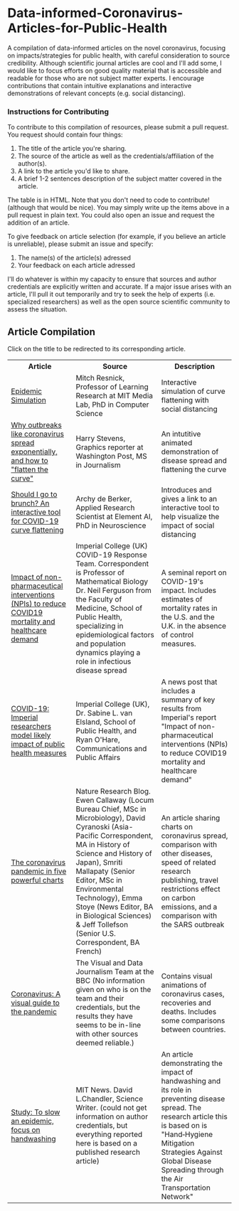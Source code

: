# Data-informed-Coronavirus-Articles-for-Public-Health
A compilation of data-informed articles on the novel coronavirus, focusing on impacts/strategies for public health, with careful consideration to source credibility. Although scientific journal articles are cool and I'll add some, I would like to focus efforts on good quality material that is accessible and readable for those who are not subject matter experts. I encourage contributions that contain intuitive explanations and interactive demonstrations of relevant concepts (e.g. social distancing).

### Instructions for Contributing
  To contribute to this compilation of resources, please submit a pull request. 
  You request should contain four things:
  1) The title of the article you're sharing.
  2) The source of the article as well as the credentials/affiliation of the author(s).
  3) A link to the article you'd like to share.
  4) A brief 1-2 sentences description of the subject matter covered in the article.
  
  The table is in HTML. Note that you don't need to code to contribute! (although that would be nice).
  You may simply write up the items above in a pull request in plain text. You could also open an issue and request 
  the addition of an article.
  
  To give feedback on article selection (for example, if you believe an article is unreliable), please submit an issue and specify:
  1) The name(s) of the article(s) adressed
  2) Your feedback on each article adressed
  
  I'll do whatever is within my capacity to ensure that sources and author credentials are explicitly written and accurate.
  If a major issue arises with an article, I'll pull it out temporarily and try to seek the help of experts (i.e. specialized researchers) as well as the open source scientific community to assess the situation. 
  
## Article Compilation

Click on the title to be redirected to its corresponding article.

<table class="tg">
  <tr>
    <th class="tg-yw4l"><b>Article</b></th>
    <th class="tg-yw4l"><b>Source</b></th>
    <th class="tg-yw4l"><b>Description</b></th>
  </tr>
  <tr>
    <td class="tg-yw4l">
      <a href="https://scratch.mit.edu/projects/376656449/?fbclid=IwAR3XUF_iUswPuIydgZB9AUVfLElFHxgPIxsDwQOmD3vjI3FoMBXjuPupYDE<">
        <div style="height:100%;width:100%">
          Epidemic Simulation
        </div>
      </a>
    </td>
    <td class="tg-yw4l">Mitch Resnick, Professor of Learning Research at MIT Media Lab, PhD in Computer Science</td>
    <td class="tg-yw4l">Interactive simulation of curve flattening with social distancing</td>
  </tr>
  <tr>
    <td class="tg-yw4l">
      <a href="https://www.washingtonpost.com/graphics/2020/world/corona-simulator/?fbclid=IwAR1TUSfRZlzZzDTImeptdU7LKcSNPsz3_rVfBjuYWbxiRneDdO1oOhsKj7Q">
        <div style="height:100%;width:100%">
          Why outbreaks like coronavirus spread exponentially, and how to "flatten the curve"
        </div>
      </a>
    </td>
    <td class="tg-yw4l">Harry Stevens, Graphics reporter at Washington Post, MS in Journalism</td>
    <td class="tg-yw4l">An intutitive animated demonstration of disease spread and flattening the curve</td>
    </td>
  </tr>
  <tr>
    <td class="tg-yw4l">
      <a href="https://towardsdatascience.com/should-i-go-to-brunch-an-interactive-tool-for-covid-19-curve-flattening-6ab6a914af0">
        <div style="height:100%;width:100%">
          Should I go to brunch? An interactive tool for COVID-19 curve flattening
        </div>
      </a>
    </td>
    <td class="tg-yw4l">Archy de Berker, Applied Research Scientist at Element AI, PhD in Neuroscience </td>
    <td class="tg-yw4l">Introduces and gives a link to an interactive tool to help visualize the impact of social distancing</td>
    </td>
  </tr>
  <tr>
    <td class="tg-yw4l">
      <a href="https://www.imperial.ac.uk/media/imperial-college/medicine/sph/ide/gida-fellowships/Imperial-College-COVID19-NPI-modelling-16-03-2020.pdf">
        <div style="height:100%;width:100%">
          Impact of non-pharmaceutical interventions (NPIs) to reduce COVID19 mortality and healthcare demand
        </div>
      </a>
    </td>
    <td class="tg-yw4l"> Imperial College (UK) COVID-19 Response Team. Correspondent is Professor of Mathematical Biology Dr. Neil Ferguson from the Faculty of Medicine, School of Public Health, specializing in epidemiological factors and population dynamics playing a role in infectious disease spread </td>
    <td class="tg-yw4l">A seminal report on COVID-19's impact. Includes estimates of mortality rates in the U.S. and the U.K. in the absence of control measures. </td>
    </td>
  </tr>
   <tr>
    <td class="tg-yw4l">
      <a href="https://www.imperial.ac.uk/news/196234/covid19-imperial-researchers-model-likely-impact/">
        <div style="height:100%;width:100%">
          COVID-19: Imperial researchers model likely impact of public health measures
        </div>
      </a>
    </td>
    <td class="tg-yw4l"> Imperial College (UK), Dr. Sabine L. van Elsland, School of Public Health, and Ryan O'Hare,
Communications and Public Affairs </td>
    <td class="tg-yw4l">A news post that includes a summary of key results from Imperial's report "Impact of non-pharmaceutical interventions (NPIs) to reduce COVID19 mortality and healthcare demand"</td>
    </td>
  </tr>
  </tr>
   <tr>
    <td class="tg-yw4l">
      <a href="https://www.nature.com/articles/d41586-020-00758-2">
        <div style="height:100%;width:100%">
          The coronavirus pandemic in five powerful charts
        </div>
      </a>
    </td>
    <td class="tg-yw4l">Nature Research Blog. Ewen Callaway (Locum Bureau Chief, MSc in Microbiology), David Cyranoski (Asia-Pacific Correspondent, MA in History of Science and History of Japan), Smriti Mallapaty (Senior Editor, MSc in Environmental Technology), Emma Stoye (News Editor, BA in Biological Sciences) & Jeff Tollefson (Senior U.S. Correspondent, BA French) </td>
    <td class="tg-yw4l">An article sharing charts on coronavirus spread, comparison with other diseases, speed of related research publishing, travel restrictions effect on carbon emissions, and a comparison with the SARS outbreak </td>
    </td>
  </tr>
     <tr>
    <td class="tg-yw4l">
      <a href="https://www.bbc.com/news/world-51235105">
        <div style="height:100%;width:100%">
          Coronavirus: A visual guide to the pandemic
        </div>
      </a>
    </td>
    <td class="tg-yw4l">The Visual and Data Journalism Team at the BBC (No information given on who is on the team and their credentials, but the results they have seems to be in-line with other sources deemed reliable.)</td>
    <td class="tg-yw4l">Contains visual animations of coronavirus cases, recoveries and deaths. Includes some comparisons between countries. </td>
    </td>
  </tr>
    </tr>
     <tr>
    <td class="tg-yw4l">
      <a href="https://news.mit.edu/2020/slow-epidemic-airport-handwashing-0206">
        <div style="height:100%;width:100%">
          Study: To slow an epidemic, focus on handwashing
        </div>
      </a>
    </td>
    <td class="tg-yw4l">MIT News. David L.Chandler, Science Writer. (could not get information on author credentials, but everything reported here is based on a published research article)</td>
    <td class="tg-yw4l">An article demonstrating the impact of handwashing and its role in preventing disease spread. The research article this is based on is "Hand‐Hygiene Mitigation Strategies Against Global Disease Spreading through the Air Transportation Network"</td>
    </td>
  </tr>
</table>

